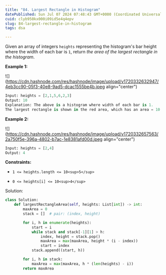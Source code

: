 ```yaml
---
title: "84. Largest Rectangle in Histogram"
datePublished: Sun Jul 07 2024 07:48:43 GMT+0000 (Coordinated Universal Time)
cuid: clyb950kx000i09id5e4q4epv
slug: 84-largest-rectangle-in-histogram
tags: dsa

---
```


Given an array of integers `heights` representing the histogram's bar height where the width of each bar is `1`, return *the area of the largest rectangle in the histogram*.

**Example 1:**

![](https://cdn.hashnode.com/res/hashnode/image/upload/v1720332632947/4eb3cc90-05f3-40e8-9ad5-dcac1555be4b.jpeg align="center")

```python
Input: heights = [2,1,5,6,2,3]
Output: 10
Explanation: The above is a histogram where width of each bar is 1.
The largest rectangle is shown in the red area, which has an area = 10 units.
```

**Example 2:**

![](https://cdn.hashnode.com/res/hashnode/image/upload/v1720332657563/2a750f5e-396a-4802-b7ac-1e8381afd00d.jpeg align="center")

```python
Input: heights = [2,4]
Output: 4
```

**Constraints:**

* `1 <= heights.length <= 10<sup>5</sup>`
    
* `0 <= heights[i] <= 10<sup>4</sup>`
    

Solution:

```python
class Solution:
    def largestRectangleArea(self, heights: List[int]) -> int:
        maxArea = 0
        stack = []  # pair: (index, height)

        for i, h in enumerate(heights):
            start = i
            while stack and stack[-1][1] > h:
                index, height = stack.pop()
                maxArea = max(maxArea, height * (i - index))
                start = index
            stack.append((start, h))

        for i, h in stack:
            maxArea = max(maxArea, h * (len(heights) - i))
        return maxArea
```